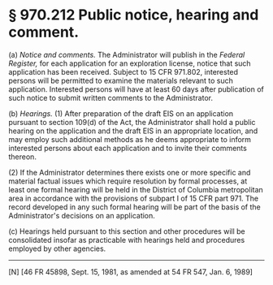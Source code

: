 # § 970.212   Public notice, hearing and comment.

(a) *Notice and comments.* The Administrator will publish in the _Federal Register,_ for each application for an exploration license, notice that such application has been received. Subject to 15 CFR 971.802, interested persons will be permitted to examine the materials relevant to such application. Interested persons will have at least 60 days after publication of such notice to submit written comments to the Administrator.


(b) *Hearings.* (1) After preparation of the draft EIS on an application pursuant to section 109(d) of the Act, the Administrator shall hold a public hearing on the application and the draft EIS in an appropriate location, and may employ such additional methods as he deems appropriate to inform interested persons about each application and to invite their comments thereon. 


(2) If the Administrator determines there exists one or more specific and material factual issues which require resolution by formal processes, at least one formal hearing will be held in the District of Columbia metropolitan area in accordance with the provisions of subpart I of 15 CFR part 971. The record developed in any such formal hearing will be part of the basis of the Administrator's decisions on an application.


(c) Hearings held pursuant to this section and other procedures will be consolidated insofar as practicable with hearings held and procedures employed by other agencies. 



---

[N] [46 FR 45898, Sept. 15, 1981, as amended at 54 FR 547, Jan. 6, 1989]




